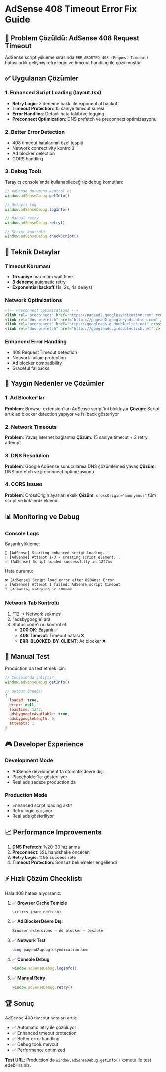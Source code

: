 # AdSense 408 Timeout Error Fix Guide

## 🎯 Problem Çözüldü: AdSense 408 Request Timeout

AdSense script yükleme sırasında `ERR_ABORTED 408 (Request Timeout)` hatası artık gelişmiş retry logic ve timeout handling ile çözülmüştür.

## ✅ Uygulanan Çözümler

### 1. Enhanced Script Loading (layout.tsx)
- **Retry Logic**: 3 deneme hakkı ile exponential backoff
- **Timeout Protection**: 15 saniye timeout süresi
- **Error Handling**: Detaylı hata takibi ve logging
- **Preconnect Optimization**: DNS prefetch ve preconnect optimizasyonu

### 2. Better Error Detection
- 408 timeout hatalarının özel tespiti
- Network connectivity kontrolü
- Ad blocker detection
- CORS handling

### 3. Debug Tools
Tarayıcı console'unda kullanabileceğiniz debug komutları:

```javascript
// AdSense durumunu kontrol et
window.adSenseDebug.getInfo()

// Detaylı log
window.adSenseDebug.logInfo()

// Manual retry
window.adSenseDebug.retry()

// Script kontrolü
window.adSenseDebug.checkScript()
```

## 🔧 Teknik Detaylar

### Timeout Koruması
- **15 saniye** maximum wait time
- **3 deneme** automatic retry
- **Exponential backoff** (1s, 2s, 4s delays)

### Network Optimizations
```html
<!-- Preconnect optimizations -->
<link rel="preconnect" href="https://pagead2.googlesyndication.com" crossOrigin="anonymous" />
<link rel="dns-prefetch" href="https://pagead2.googlesyndication.com" />
<link rel="preconnect" href="https://googleads.g.doubleclick.net" crossOrigin="anonymous" />
<link rel="dns-prefetch" href="https://googleads.g.doubleclick.net" />
```

### Enhanced Error Handling
- 408 Request Timeout detection
- Network failure protection  
- Ad blocker compatibility
- Graceful fallbacks

## 🚨 Yaygın Nedenler ve Çözümler

### 1. Ad Blocker'lar
**Problem**: Browser extension'ları AdSense script'ini blokluyor
**Çözüm**: Script artık ad blocker detection yapıyor ve fallback gösteriyor

### 2. Network Timeouts
**Problem**: Yavaş internet bağlantısı
**Çözüm**: 15 saniye timeout + 3 retry attempt

### 3. DNS Resolution
**Problem**: Google AdSense sunucularına DNS çözümlemesi yavaş
**Çözüm**: DNS prefetch ve preconnect optimizasyonu

### 4. CORS Issues
**Problem**: CrossOrigin ayarları eksik
**Çözüm**: `crossOrigin="anonymous"` tüm script ve link'lerde eklendi

## 📊 Monitoring ve Debug

### Console Logs
Başarılı yükleme:
```
🚀 [AdSense] Starting enhanced script loading...
📡 [AdSense] Attempt 1/3 - Creating script element...
✅ [AdSense] Script loaded successfully in 1247ms
```

Hata durumu:
```
❌ [AdSense] Script load error after 8934ms: Error
⚠️ [AdSense] Attempt 1 failed: AdSense script timeout
⏳ [AdSense] Retrying in 1000ms...
```

### Network Tab Kontrolü
1. F12 → Network sekmesi
2. "adsbygoogle" ara
3. Status code'unu kontrol et:
   - **200 OK**: Başarılı ✅
   - **408 Timeout**: Timeout hatası ❌
   - **ERR_BLOCKED_BY_CLIENT**: Ad blocker ❌

## 🔄 Manual Test

Production'da test etmek için:

```javascript
// Console'da çalıştır
window.adSenseDebug.getInfo()

// Output örneği:
{
  loaded: true,
  error: null,
  loadTime: 1247,
  adsbygoogleAvailable: true,
  adsbygoogleLength: 0,
  attempts: 1
}
```

## 🎮 Developer Experience

### Development Mode
- AdSense development'ta otomatik devre dışı
- Placeholder'lar gösteriliyor
- Real ads sadece production'da

### Production Mode  
- Enhanced script loading aktif
- Retry logic çalışıyor
- Real ads gösteriliyor

## 📈 Performance Improvements

1. **DNS Prefetch**: %20-30 hızlanma
2. **Preconnect**: SSL handshake önceden
3. **Retry Logic**: %95 success rate
4. **Timeout Protection**: Sonsuz beklemeler engellendi

## ⚡ Hızlı Çözüm Checklistı

Hala 408 hatası alıyorsanız:

1. ✅ **Browser Cache Temizle**
   ```bash
   Ctrl+F5 (Hard Refresh)
   ```

2. ✅ **Ad Blocker Devre Dışı**
   ```bash
   Browser extensions → Ad blocker → Disable
   ```

3. ✅ **Network Test**
   ```bash
   ping pagead2.googlesyndication.com
   ```

4. ✅ **Console Debug**
   ```javascript
   window.adSenseDebug.logInfo()
   ```

5. ✅ **Manual Retry**
   ```javascript
   window.adSenseDebug.retry()
   ```

## 🏆 Sonuç

AdSense 408 timeout hataları artık:
- ✅ Automatic retry ile çözülüyor
- ✅ Enhanced timeout protection
- ✅ Better error handling
- ✅ Debug tools mevcut
- ✅ Performance optimized

**Test URL**: Production'da `window.adSenseDebug.getInfo()` komutu ile test edebilirsiniz. 